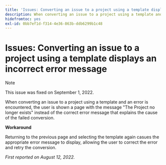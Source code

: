 ```yaml
---
title: 'Issues: Converting an issue to a project using a template displays an incorrect error message'
description: When converting an issue to a project using a template and an error is encountered, the user is shown a page with the message The Project no longer exists instead of the correct error message that explains the cause of the failed conversion.
hidefromtoc: yes
exl-id: 0bb7ef1d-f314-4e36-863b-ddb6299b1c48
---
```

# Issues: Converting an issue to a project using a template displays an incorrect error message

>[!NOTE]
>
>This issue was fixed on September 1, 2022.

When converting an issue to a project using a template and an error is encountered, the user is shown a page with the message "The Project no longer exists" instead of the correct error message that explains the cause of the failed conversion.

**Workaround**

Returning to the previous page and selecting the template again casues the appropriate error message to display, allowing the user to correct the error and retry the conversion.

_First reported on August 12, 2022._
